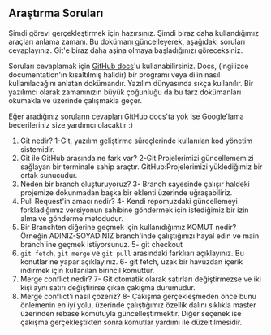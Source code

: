 ## Araştırma Soruları

Şimdi görevi gerçekleştirmek için hazırsınız. Şimdi biraz daha kullandığımız araçları anlama zamanı. Bu dokümanı güncelleyerek, aşağıdaki soruları cevaplayınız. Git'e biraz daha aşina olmaya başladığınızı göreceksiniz. 

Soruları cevaplamak için [GitHub docs](https://docs.github.com/en)'u kullanabilirsiniz. Docs, (ingilizce documentation'ın kısaltılmış halidir) bir programı veya dilin nasıl kullanılacağını anlatan dokümandır. Yazılım dünyasında sıkça kullanılır. Bir yazılımcı olarak zamanınızın büyük çoğunluğu da bu tarz dokümanları okumakla ve üzerinde çalışmakla geçer.

Eğer aradığınız soruların cevapları GitHub docs'ta yok ise Google'lama becerileriniz size yardımcı olacaktır :)

1. Git nedir?
1-Git, yazılım geliştirme süreçlerinde kullanılan kod yönetim sistemidir.
2. Git ile GitHub arasında ne fark var?
2-Git:Projelerimizi güncellememizi sağlayan bir terminale sahip araçtır.
  GitHub:Projelerimizi yüklediğimiz bir ortak sunucudur.
3. Neden bir branch oluşturuyoruz? 
3- Branch sayesinde çalışır haldeki projemize dokunmadan başka bir eklenti üzerinde uğraşabiliriz.
4. Pull Request'in amacı nedir?
4- Kendi repomuzdaki güncellemeyi forkladığımız versiyonun sahibine göndermek için istediğimiz bir izin alma ve gönderme metodudur.
5. Bir Branchten diğerine geçmek için kullanıdığımız KOMUT nedir? Örneğin ADINIZ-SOYADINIZ branch'inde çalıştığınızı hayal edin ve main branch'ine geçmek istiyorsunuz.
5- git checkout
6. `git fetch`, `git merge` ve `git pull` arasındaki farklıarı açıklayınız. Bu konutlar ne yapar açıklayınız.
6- git fetch, uzak bir havuzdan içerik indirmek için kullanılan birincil komuttur.
7. Merge conflict nedir?
7- Git otomatik olarak satırları değiştirmezse ve iki kişi aynı satırı değiştirirse çıkan çakışma durumudur.
8. Merge conflict'i nasıl çözeriz?
8- Çakışma gerçekleşmeden önce bunu önlemenin en iyi yolu, üzerinde çalıştığımız özellik dalını sıklıkla master üzerinden rebase komutuyla güncelleştirmektir. Diğer seçenek ise çakışma gerçekleştikten sonra komutlar yardımı ile düzeltilmesidir.
